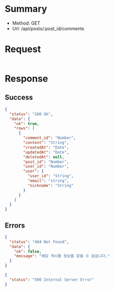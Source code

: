 # Summary

- Method: GET
- Url: /api/posts/:post_id/comments

# Request

```json

```

# Response

## Success

```json
{
  "status": "200 Ok",
  "data": {
    "ok": true,
    "rows": [
      {
        "comment_id": "Number",
        "content": "String",
        "createdAt": "Date",
        "updatedAt": "Date",
        "deletedAt": null,
        "post_id": "Number",
        "user_id": "Number",
        "user": {
          "user_id": "String",
          "email": "string",
          "nickname": "String"
        }
      }
    ]
  }
}
```

## Errors

```json
{
  "status": "404 Not Found",
  "data": {
    "ok": false,
    "message": "해당 게시물 정보를 찾을 수 없습니다."
  }
}
```

```json
{
  "status": "500 Internal Server Error"
}
```
